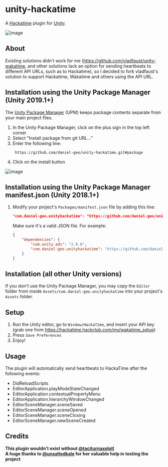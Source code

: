 # unity-hackatime

A [Hackatime](https://hackatime.hackclub.com/) plugin for [Unity](https://unity.com).

![image](https://github.com/user-attachments/assets/80f56962-f006-4f65-a48f-bfafec4f4d13)


## About

Existing solutions didn't work for me (https://github.com/vladfaust/unity-wakatime, and other solutions lack an option for sending heartbeats to different API URLs, such as to Hackatime), so I decided to fork vladfaust's solution to support Hackatime, Wakatime and others using the API URL.

## Installation using the Unity Package Manager (Unity 2019.1+)

The [Unity Package Manager](https://docs.unity3d.com/Packages/com.unity.package-manager-ui@1.8/manual/index.html) (UPM) keeps package contents separate from your main project files.

1. In the Unity Package Manager, click on the plus sign in the top left corner
2. Select "Install package from git URL..."
3. Enter the following line:
   ```
    https://github.com/daniel-geo/unity-hackatime.git#package
    ```
4. Click on the install button

![image](https://github.com/user-attachments/assets/73ef6434-1164-40fe-8c33-c8365f426382)





## Installation using the Unity Package Manager manifest.json (Unity 2018.1+)

1. Modify your project's `Packages/manifest.json` file by adding this line:

    ```json
    "com.daniel-geo.unityhackatime": "https://github.com/daniel-geo/unity-hackatime.git#package"
    ```

    Make sure it's a valid JSON file. For example:

    ```json
    {
        "dependencies": {
            "com.unity.ads": "2.0.8",
            "com.daniel-geo.unityhackatime": "https://github.com/daniel-geo/unity-hackatime.git#package"
        }
    }
    ```

## Installation (all other Unity versions)

If you don't use the Unity Package Manager, you may copy the `Editor` folder from inside `Assets/com.daniel-geo.unityhackatime` into your project's `Assets` folder.

## Setup

1. Run the Unity editor, go to `Window/HackaTime`, and insert your API key (grab one from https://hackatime.hackclub.com/my/wakatime_setup)
2. Press `Save Preferences`
3. Enjoy!

## Usage

The plugin will automatically send heartbeats to HackaTime after the following events:

* DidReloadScripts
* EditorApplication.playModeStateChanged
* EditorApplication.contextualPropertyMenu
* EditorApplication.hierarchyWindowChanged
* EditorSceneManager.sceneSaved
* EditorSceneManager.sceneOpened
* EditorSceneManager.sceneClosing
* EditorSceneManager.newSceneCreated

## Credits
__This plugin wouldn’t exist without [@taciturnaxolotl](https://github.com/taciturnaxolotl)__  
__A huge thanks to [@unsaltedkale](https://github.com/unsaltedkale) for her valuable help in testing the project__
